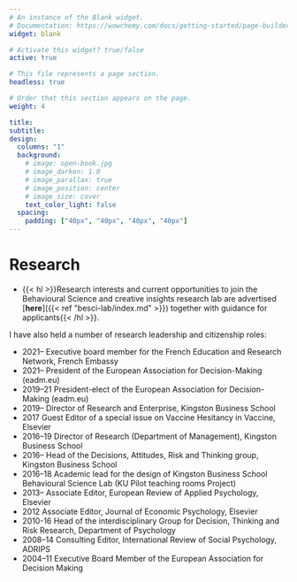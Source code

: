 ```yaml
---
# An instance of the Blank widget.
# Documentation: https://wowchemy.com/docs/getting-started/page-builder/
widget: blank

# Activate this widget? true/false
active: true

# This file represents a page section.
headless: true

# Order that this section appears on the page.
weight: 4

title: 
subtitle:
design:
  columns: "1"
  background:
    # image: open-book.jpg
    # image_darken: 1.0
    # image_parallax: true
    # image_position: center
    # image_size: cover
    text_color_light: false
  spacing:
    padding: ["40px", "40px", "40px", "40px"]
---
```


# Research

- {{< hl >}}Research interests and current opportunities to join the Behavioural Science and creative insights research lab are advertised [**here**]({{< ref "besci-lab/index.md" >}}) together with guidance for applicants{{< /hl >}}.

I have also held a number of research leadership and citizenship roles:

- 2021–		Executive board member for the French Education and Research Network, French Embassy
- 2021–		President of the European Association for Decision-Making (eadm.eu)
- 2019–21	President-elect of the European Association for Decision-Making (eadm.eu)
- 2019–		Director of Research and Enterprise, Kingston Business School
- 2017	 	Guest Editor of a special issue on Vaccine Hesitancy in Vaccine, Elsevier
- 2016–19	Director of Research (Department of Management), Kingston Business School
- 2016– 		Head of the Decisions, Attitudes, Risk and Thinking group, Kingston Business School 
- 2016–18	Academic lead for the design of Kingston Business School Behavioural Science Lab (KU Pilot teaching rooms Project)
- 2013–		Associate Editor, European Review of Applied Psychology, Elsevier
- 2012		Associate Editor, Journal of Economic Psychology, Elsevier
- 2010-16	Head of the interdisciplinary Group for Decision, Thinking and Risk Research, Department of Psychology
- 2008–14 	Consulting Editor, International Review of Social Psychology, ADRIPS
- 2004–11 	Executive Board Member of the European Association for Decision Making


